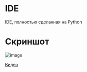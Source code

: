 # IDE

IDE, полностью сделанная на Python
# Скриншот
![image](https://user-images.githubusercontent.com/69617058/146648504-58e11188-b92c-4c84-83c5-119e644d34d0.png)

 
 [Видео](https://www.youtube.com/watch?v=_lpgZ8F38-E)

